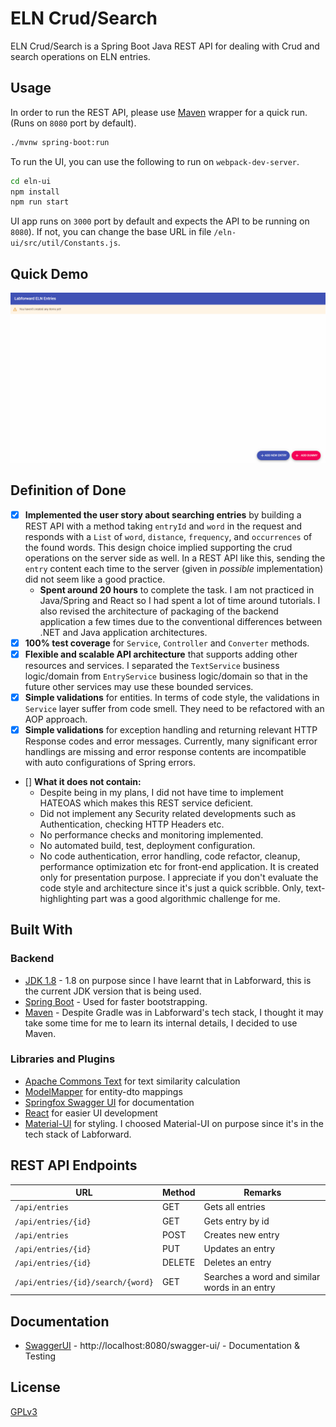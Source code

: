 # ELN Crud/Search

ELN Crud/Search is a Spring Boot Java REST API for dealing with Crud and search operations on ELN entries. 

## Usage

In order to run the REST API, please use [Maven](https://maven.apache.org/) wrapper for a quick run. (Runs on ```8080``` port by default).

```bash
./mvnw spring-boot:run
```

To run the UI, you can use the following to run on ```webpack-dev-server```.

```bash
cd eln-ui
npm install
npm run start
```

UI app runs on ```3000``` port by default and expects the API to be running on ```8080```). If not, you can change the base URL in file ```/eln-ui/src/util/Constants.js```.

## Quick Demo

![](eln-ui-demo.gif)

## Definition of Done

* [x] **Implemented the user story about searching entries** by building a REST API with a method taking ```entryId``` and ```word``` in the request and responds with a ```List``` of ```word```, ```distance```, ```frequency```, and ```occurrences``` of the found words. This design choice implied supporting the crud operations on the server side as well. In a REST API like this, sending the ```entry``` content each time to the server (given in *possible* implementation) did not seem like a good practice.
  * **Spent around 20 hours** to complete the task. I am not practiced in Java/Spring and React so I had spent a lot of time around tutorials. I also revised the architecture of packaging of the backend application a few times due to the conventional differences between .NET and Java application architectures.
* [x] **100% test coverage** for ```Service```, ```Controller``` and ```Converter``` methods.
* [x] **Flexible and scalable API architecture** that supports adding other resources and services. I separated the ```TextService``` business logic/domain from ```EntryService``` business logic/domain so that in the future other services may use these bounded services.
* [x] **Simple validations** for entities. In terms of code style, the validations in ```Service``` layer suffer from code smell. They need to be refactored with an AOP approach.
* [x] **Simple validations** for exception handling and returning relevant HTTP Response codes and error messages. Currently, many significant error handlings are missing and error response contents are incompatible with auto configurations of Spring errors.
* [] **What it does not contain:**
  * Despite being in my plans, I did not have time to implement HATEOAS  which makes this REST service deficient.
  * Did not implement any Security related developments such as Authentication, checking HTTP Headers etc.
  * No performance checks and monitoring implemented.
  * No automated build, test, deployment configuration.
  * No code authentication, error handling, code refactor, cleanup, performance optimization etc for front-end application. It is created only for presentation purpose. I appreciate if you don't evaluate the code style and architecture since it's just a quick scribble. Only, text-highlighting part was a good algorithmic challenge for me.

## Built With

### Backend

* 	[JDK 1.8](http://www.oracle.com/technetwork/java/javase/downloads/jdk8-downloads-2133151.html) - 1.8 on purpose since I have learnt that in Labforward, this is the current JDK version that is being used.
* 	[Spring Boot](https://spring.io/projects/spring-boot) - Used for faster bootstrapping.
* 	[Maven](https://maven.apache.org/) - Despite Gradle was in Labforward's tech stack, I thought it may take some time for me to learn its internal details, I decided to use Maven.

###  Libraries and Plugins

* 	[Apache Commons Text](https://mvnrepository.com/artifact/org.apache.commons/commons-text) for text similarity calculation
* 	[ModelMapper](https://mvnrepository.com/artifact/org.modelmapper/modelmapper) for entity-dto mappings
* 	[Springfox Swagger UI](https://mvnrepository.com/artifact/io.springfox/springfox-swagger-ui) for documentation
* 	[React](https://reactjs.org/) for easier UI development
* 	[Material-UI](https://material-ui.com/) for styling. I choosed Material-UI on purpose since it's in the tech stack of Labforward.

## REST API Endpoints

|  URL |  Method | Remarks |
|----------|--------------|--------------|
|`/api/entries`                      | GET     | Gets all entries                              |
|`/api/entries/{id}`                 | GET     | Gets entry by id                              |
|`/api/entries`                      | POST    | Creates new entry                             |
|`/api/entries/{id}`                 | PUT     | Updates an entry                              |
|`/api/entries/{id}`                 | DELETE  | Deletes an entry                              |
|`/api/entries/{id}/search/{word}`   | GET     | Searches a word and similar words in an entry |

## Documentation

* 	[SwaggerUI](http://localhost:8080/swagger-ui/) - http://localhost:8080/swagger-ui/ - Documentation & Testing

## License
[GPLv3](https://www.gnu.org/licenses/gpl-3.0.en.html)
